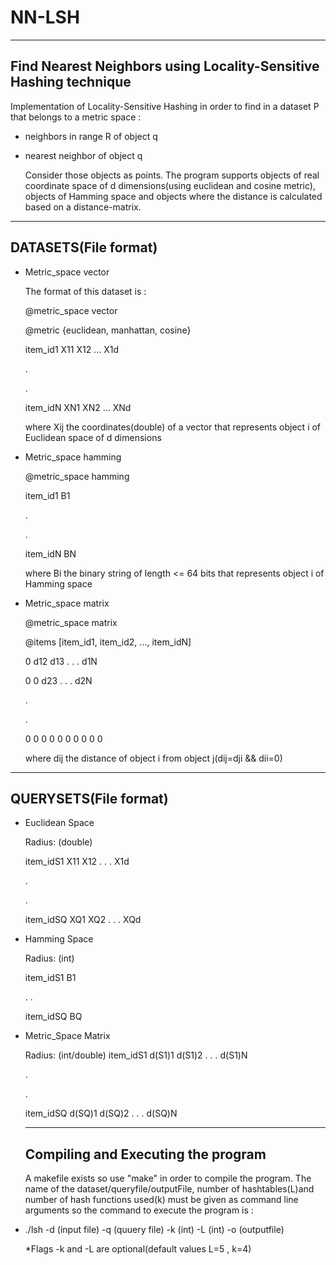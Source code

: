 # NN-LSH
-----------------------------------------------------------------
Find Nearest Neighbors using Locality-Sensitive Hashing technique
-----------------------------------------------------------------

Implementation of Locality-Sensitive Hashing in order to find in a dataset P that belongs to a metric space :
- neighbors in range R of object q
- nearest neighbor of object q

  Consider those objects as points. The program supports objects of real coordinate space of d dimensions(using euclidean and     cosine metric), objects of Hamming space and objects where the distance is calculated based on a distance-matrix.


---------------------
DATASETS(File format)
---------------------
- Metric_space vector

  The format of this dataset is :

  @metric_space vector

  @metric {euclidean, manhattan, cosine}

  item_id1  X11 X12 ... X1d

  .

  .

  item_idN XN1  XN2 ... XNd

  where Xij the coordinates(double) of a vector that represents object i of Euclidean space of d dimensions


- Metric_space hamming

  @metric_space hamming

  item_id1    B1
  
  .
  
  .

  item_idN    BN

  where Bi the binary string of length <= 64 bits that represents object i of Hamming space

- Metric_space matrix

  @metric_space matrix

  @items [item_id1, item_id2, ..., item_idN]

  0 d12 d13 . . . d1N

  0  0  d23 . . . d2N

  .
  
  .

  0 0 0 0 0 0 0 0 0 0

  where dij the distance of object i from object j(dij=dji && dii=0)


----------------------
QUERYSETS(File format)
----------------------

- Euclidean Space

  Radius: (double)

  item_idS1 X11 X12 . . . X1d

  .
  
  .
  
  item_idSQ XQ1 XQ2 . . . XQd

- Hamming Space

  Radius: (int)

  item_idS1 B1

  .       .       

  item_idSQ BQ
  
- Metric_Space Matrix

  Radius: (int/double)
  item_idS1 d(S1)1  d(S1)2  . . . d(S1)N
  
  .
  
  .
  
  item_idSQ d(SQ)1  d(SQ)2  . . . d(SQ)N
  
  
  -----------------------------------
  Compiling and Executing the program
  -----------------------------------
  
  A makefile exists so use "make" in order to compile the program. The name of the dataset/queryfile/outputFile, number of hashtables(L)and  number of hash functions used(k) must be given as command line arguments so the command to execute the program is :
  
- ./lsh -d (input file) -q (quuery file) -k (int) -L (int) -o (outputfile)

  *Flags -k and -L are optional(default values L=5 , k=4)

